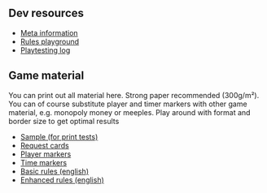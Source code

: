 ﻿
## Dev resources

* [Meta information](meta.md)
* [Rules playground](rules_scribbles.md)
* [Playtesting log](playtesting.md)

## Game material
You can print out all material here. Strong paper recommended (300g/m²).
You can of course substitute player and timer markers with other game material,
e.g. monopoly money or meeples.
Play around with format and border size to get optimal results
* [Sample (for print tests)](sample.html)
* [Request cards](requestcards.html)
* [Player markers](level1playermarkers.html)
* [Time markers](timemarkers.html)
* [Basic rules (english)](rulesheetL1-english.md)
* [Enhanced rules (english)](rulesheetL2-english.md)